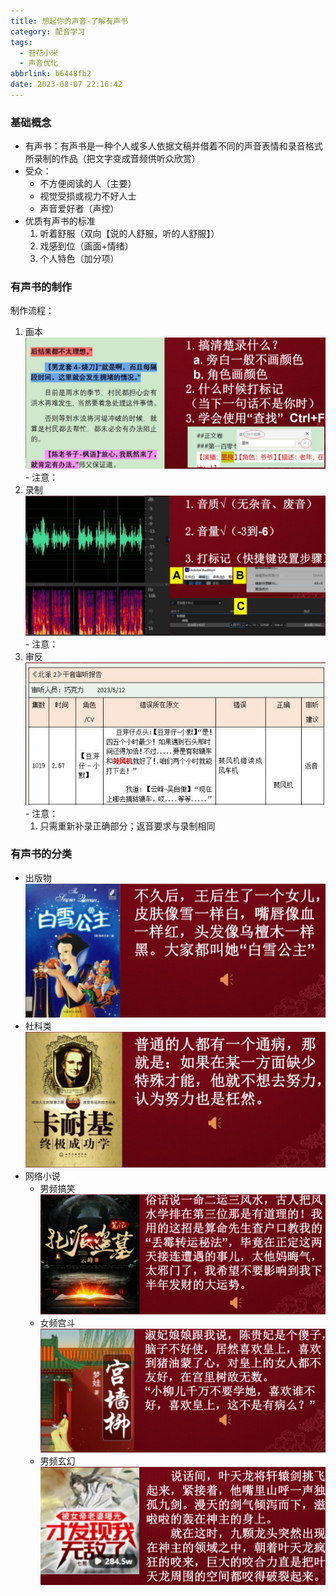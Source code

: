 ```yaml
---
title: 想起你的声音-了解有声书
category: 配音学习
tags:
  - 苔花小米
  - 声音优化
abbrlink: b6448fb2
date: 2023-08-07 22:16:42
---
```


### 基础概念

- 有声书：有声书是一种个人或多人依据文稿并借着不同的声音表情和录音格式所录制的作品（把文字变成音频供听众欣赏）
- 受众：
  - 不方便阅读的人（主要）
  - 视觉受损或视力不好人士
  - 声音爱好者（声控）
- 优质有声书的标准
  1. 听着舒服（双向【说的人舒服，听的人舒服】）
  2. 戏感到位（画面+情绪）
  3. 个人特色（加分项）

### 有声书的制作

制作流程：

  1. 画本
    ![画本](../img/post-img/audio-book-1.png)
    - 注意：
  2. 录制
    ![录制](../img/post-img/audio-book-2.png)
    - 注意：
  3. 审反
    ![审反](../img/post-img/audio-book-3.png)
    - 注意：
      1. 只需重新补录正确部分；返音要求与录制相同

### 有声书的分类

- 出版物
  ![出版物](../img/post-img/audio-book-4.png)
- 社科类
  ![社科类](../img/post-img/audio-book-5.png)
- 网络小说
  - 男频搞笑
    ![男频搞笑](../img/post-img/audio-book-6.png)
  - 女频宫斗
    ![女频宫斗](../img/post-img/audio-book-7.png)
  - 男频玄幻
    ![男频玄幻](../img/post-img/audio-book-8.png)